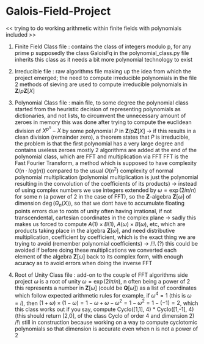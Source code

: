 # Galois-Field-Project
<< trying to do working arithmetic within finite fields with polynomials included >>

1. Finite Field Class file :
  contains the class of integers modulo p, for any prime p supposedly
  the class GaloisFq in the polynomial_class.py file inherits this class as it needs a bit more polynomial technology to exist

2. Irreducible file :
  raw algorithms file making up the idea from which the project emerged; the need to compute irreducible polynomials
  in the file 2 methods of sieving are used to compute irreducible polynomials in $\mathbf{Z}/p\mathbf{Z}[X]$

3. Polynomial Class file :
  main file, to some degree
  the polynomial class started from the heuristic decision of representing polynomials as dictionaries, and not lists, to circumvent the unnecessary amount of zeroes in memory
  this was done after trying to compute the euclidean division of $X^{p^n}-X$ by some polynomial $P$ in $\mathbf{Z}/p\mathbf{Z}[X]$
  -> if this results in a clean division (remainder zero), a theorem states that $P$ is irreducible, the problem is that the first polynomial has a very large degree and contains useless zeroes mostly
  2 algorithms are added at the end of the polynomial class, which are FFT and multiplication via FFT
   FFT is the Fast Fourier Transform, a method which is supposed to have complexity $O(n\cdot log(n))$ compared to the usual $O(n^2)$ complexity of normal polynomial multiplication
  (polynomial multiplication is just the polynomial resulting in the convolution of the coefficients of its products)
  -> instead of using complex numbers we use integers extended by $\omega = \exp(2i\pi/n)$ for some n (a power of 2 in the case of FFT), so the $\mathbf{Z}$-algebra $\mathbf{Z}[\omega]$ of dimension $\deg(\Theta_n(X))$, so that we dont have to accumulate floating points errors due to roots of unity often having irrational, if not transcendental, cartesian coordinates in the complex plane
  -> sadly this makes us forced to compute $A(1)\times B(1)$, $A(\omega)\times B(\omega)$, etc, which are products taking place in the algebra $\mathbf{Z}[\omega]$, and need distributive multiplication, coefficient by coefficient, which is the exact thing we are trying to avoid (remember polynomial coefficients)
  -> /!\ (?) this could be avoided if before doing these multiplications we converted each element of the algebra $\mathbf{Z}[\omega]$ back to its complex form, with enough acuracy as to avoid errors when doing the inverse FFT

5. Root of Unity Class file :
   add-on to the couple of FFT algorithms side project
   $\omega$ is a root of unity $\omega = \exp(2i\pi/n)$, n often being a power of 2
   this represents a number in $\mathbf{Z}[\omega]$ (could be $\mathbf{Q}[\omega]$) as a list of coordinates which follow expected arithmetic rules
   for example, if $\omega^4 = 1$ (this is $\omega = i$), then $(1+\omega)\times (1-\omega) = 1-\omega + \omega-\omega^2 = 1-\omega^2 = 1-(-1) = 2$, which this class works out if you say, compute Cyclo([1,1], 4) * Cyclo([1,-1], 4) (this should return [2,0], of the class Cyclo of order 4 and dimension 2)
   /!\ still in construction because working on a way to compute cyclotomic polynomials so that dimension is accurate even when n is not a power of 2
